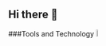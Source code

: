 ## Hi there 👋
###Tools and Technology
<rule>
<img src='https://upload.wikimedia.org/wikipedia/commons/thumb/d/d9/Node.js_logo.svg/1200px-Node.js_logo.svg.png' width=6%>
<!--
**Trent-dotcom/Trent-dotcom** is a ✨ _special_ ✨ repository because its `README.md` (this file) appears on your GitHub profile.

Here are some ideas to get you started:

- 🔭 I’m currently working on ...
- 🌱 I’m currently learning ...
- 👯 I’m looking to collaborate on ...
- 🤔 I’m looking for help with ...
- 💬 Ask me about ...
- 📫 How to reach me: ...
- 😄 Pronouns: ...
- ⚡ Fun fact: ...
-->
